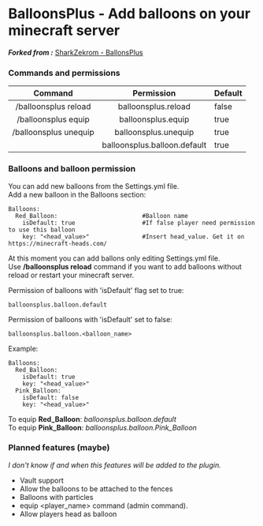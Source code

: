 # BalloonsPlus - Add balloons on your minecraft server
***Forked from :*** [SharkZekrom - BallonsPlus](https://github.com/SharkZekrom/BallonsPlus)

### Commands and permissions

|        Command        |          Permission          | Default |
|:---------------------:|:----------------------------:|---------|
| /balloonsplus reload  |     balloonsplus.reload      | false   |
|  /balloonsplus equip  |      balloonsplus.equip      | true    |
| /balloonsplus unequip |     balloonsplus.unequip     | true    |
|  | balloonsplus.balloon.default | true    |

### Balloons and balloon permission
You can add new balloons from the Settings.yml file. <br>
Add a new balloon in the Balloons section:

```
Balloons:
  Red_Balloon:                        #Balloon name
    isDefault: true                   #If false player need permission to use this balloon
    key: "<head_value>"               #Insert head_value. Get it on https://minecraft-heads.com/
```
At this moment you can add ballons only editing Settings.yml file.<br>
Use **/balloonsplus reload** command if you want to add balloons without reload 
or restart your minecraft server.

Permission of balloons with 'isDefault' flag set to true:
```
balloonsplus.balloon.default
```
Permission of balloons with 'isDefault' set to false:
```
balloonsplus.balloon.<balloon_name>
```
Example:
```
Balloons:
  Red_Balloon:
    isDefault: true
    key: "<head_value>"
  Pink_Balloon:
    isDefault: false
    key: "<head_value>"
```

To equip **Red_Balloon**: _balloonsplus.balloon.default_<br>
To equip **Pink_Balloon**: _balloonsplus.balloon.Pink_Balloon_



### Planned features (maybe)
*I don't know if and when this features will be added to the plugin.*
- Vault support
- Allow the balloons to be attached to the fences
- Balloons with particles
- equip <player_name> command (admin command).
- Allow players head as balloon